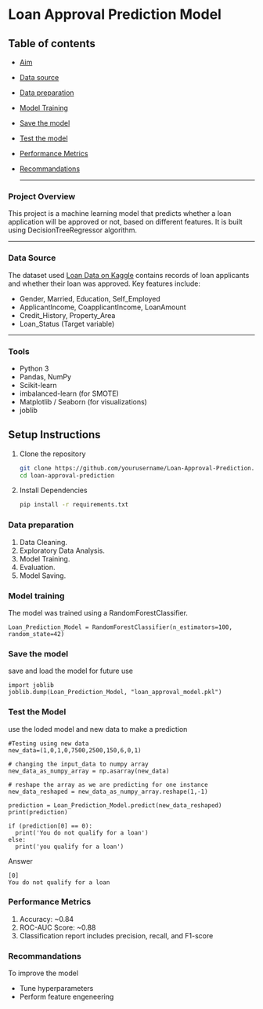 # Loan Approval Prediction Model

## Table of contents

- [Aim](#aim)
- [Data source](#data-source)
- [Data preparation](#data-preparation)
- [Model Training](#model-training)
- [Save the model](#save-the-model)
- [Test the model](#test-the-model)
- [Performance Metrics](#performance-metrics)
- [Recommandations](#recommandations)

  ---
### Project Overview
This project is a machine learning model that predicts whether a loan application will be approved or not, based on different features. It is built using DecisionTreeRegressor algorithm.

---
### Data Source
The dataset used [Loan Data on Kaggle](https://www.kaggle.com/code/experience08/loan-prediction/input) contains records of loan applicants and whether their loan was approved. Key features include:

- Gender, Married, Education, Self_Employed
- ApplicantIncome, CoapplicantIncome, LoanAmount
- Credit_History, Property_Area
- Loan_Status (Target variable)
---

### Tools
- Python 3
- Pandas, NumPy
- Scikit-learn
- imbalanced-learn (for SMOTE)
- Matplotlib / Seaborn (for visualizations)
- joblib

##  Setup Instructions

1. Clone the repository
   
   ```bash
   git clone https://github.com/yourusername/Loan-Approval-Prediction.git
   cd loan-approval-prediction
   ```
2. Install Dependencies
   
    ```bash
    pip install -r requirements.txt
    ```

### Data preparation
1. Data Cleaning.
2. Exploratory Data Analysis.
3. Model Training.
4. Evaluation.
5. Model Saving.

### Model training
The model was trained using a RandomForestClassifier.

```
Loan_Prediction_Model = RandomForestClassifier(n_estimators=100, random_state=42)
```

### Save the model
save and load the model for future use

```
import joblib
joblib.dump(Loan_Prediction_Model, "loan_approval_model.pkl")
```

###  Test the Model

use the loded model and new data to make a prediction

```
#Testing using new data
new_data=(1,0,1,0,7500,2500,150,6,0,1)

# changing the input_data to numpy array
new_data_as_numpy_array = np.asarray(new_data)

# reshape the array as we are predicting for one instance
new_data_reshaped = new_data_as_numpy_array.reshape(1,-1)

prediction = Loan_Prediction_Model.predict(new_data_reshaped)
print(prediction)

if (prediction[0] == 0):
  print('You do not qualify for a loan')
else:
  print('you qualify for a loan')
```
Answer
```
[0]
You do not qualify for a loan
```

### Performance Metrics
1. Accuracy: ~0.84
2. ROC-AUC Score: ~0.88 
3. Classification report includes precision, recall, and F1-score


### Recommandations

To improve the model 
- Tune hyperparameters
- Perform feature engeneering




